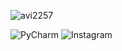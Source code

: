<p align="left"> <img src="https://komarev.com/ghpvc/?username=avi2257&label=Profile%20views&color=0e75b6&style=flat" alt="avi2257" /> </p>

<img alt="PyCharm" src="https://img.shields.io/badge/pycharm-143?style=for-the-badge&logo=pycharm&logoColor=black&color=black&labelColor=green"/>

<img alt="Instagram" src="https://img.shields.io/badge/<aviral7_>-%23E4405F.svg?style=for-the-badge&logo=Instagram&logoColor=white"/>
